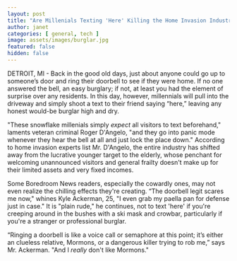 ```yaml
---
layout: post
title: "Are Millenials Texting 'Here' Killing the Home Invasion Industry?"
author: janet
categories: [ general, tech ]
image: assets/images/burglar.jpg
featured: false
hidden: false
---
```


DETROIT, MI - Back in the good old days, just about anyone could go up to someone’s door and ring their doorbell to see if they were home. If no one answered the bell, an easy burglary; if not, at least you had the element of surprise over any residents. In this day, however, millennials will pull into the driveway and simply shoot a text to their friend saying “here,” leaving any honest would-be burglar high and dry. 

"These snowflake millenials simply _expect_ all visitors to text beforehand," laments veteran criminal Roger D'Angelo, "and they go into panic mode whenever they hear the bell at all and just lock the place down." According to home invasion experts list Mr. D'Angelo, the entire industry has shifted away from the lucrative younger target to the elderly, whose penchant for welcoming unannounced visitors and general frailty doesn't make up for their limited assets and very fixed incomes. 

Some Boredroom News readers, especially the cowardly ones, may not even realize the chilling effects they're creating. “The doorbell legit scares me now," whines Kyle Ackerman, 25, "I even grab my paella pan for defense just in case." It is "plain rude," he continues, not to text 'here' if you're creeping around in the bushes with a ski mask and crowbar, particularly if you're a stranger or professional burglar.

“Ringing a doorbell is like a voice call or semaphore at this point; it’s either an clueless relative, Mormons, or a dangerous killer trying to rob me,” says Mr. Ackerman. "And I _really_ don't like Mormons."